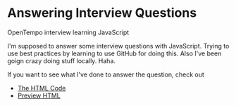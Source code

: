 Answering Interview Questions
=======

OpenTempo interview learning JavaScript

I'm supposed to answer some interview questions with JavaScript. Trying to use best practices by learning to use GitHub for doing this. Also I've been goign crazy doing stuff locally. Haha.

If you want to see what I've done to answer the question, check out
* [The HTML Code](https://github.com/cherylmedley/otIntJS/blob/master/array%20practice.html)
* [Preview HTML](http://htmlpreview.github.io/?https://github.com/cherylmedley/otIntJS/blob/master/array%20practice.html)
